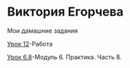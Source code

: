 # Виктория Егорчева
Мои дамашние задания

[Урок 12](http://vikochka-ego.githab.io/Lesson12/ "Моя готовая домашка")-Работа 

[Урок 6.8](http://vikochka-ego.githab.io/project6.8/ "Урок 6.8")-Модуль 6. Практика. Часть 8. 
